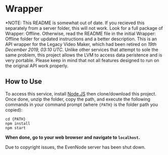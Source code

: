 # Wrapper
*NOTE: This README is somewhat out of date. If you recieved this separately from a server folder, this will not work. Look for a full package of Wrapper: Offline. Otherwise, read the README file in the initial Wrapper: Offline folder for updated instructions and a better description.
This is an API wrapper for the Legacy Video Maker, which had been retired on *19th December 2019, 03:10 UTC*.	Unlike other services that attempt to sole the same problem, this project allows the LVM to access data peristence and is very portable.	Please keep in mind that not all features designed to run on the original API work properly.
## How to Use
To access this service, install [Node.JS](https://nodejs.org/en/) then clone/download this project.	Once done, unzip the folder, copy the path, and execute the following commands in your command prompt (where `{PATH}` is the folder path you copied):
```console
cd {PATH}
npm install
npm start
```
**When done, go to your web browser and navigate to `localhost`.**

Due to copyright issues, the EvenNode server has been shut down.

